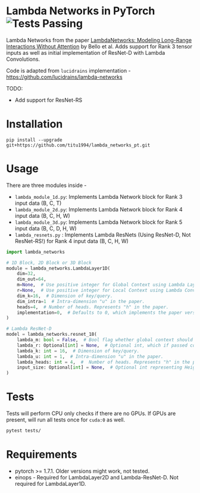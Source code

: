 # Lambda Networks in PyTorch  ![Tests Passing](https://github.com/titu1994/lambda_networks_pt/actions/workflows/python-package.yml/badge.svg)

Lambda Networks from the paper [LambdaNetworks: Modeling Long-Range Interactions Without Attention](https://arxiv.org/abs/2102.08602) by Bello et al.
Adds support for Rank 3 tensor inputs as well as initial implementation of ResNet-D with Lambda Convolutions.

Code is adapted from `lucidrains` implementation - https://github.com/lucidrains/lambda-networks

TODO:
  - Add support for ResNet-RS

# Installation

```
pip install --upgrade git+https://github.com/titu1994/lambda_networks_pt.git
```

# Usage

There are three modules inside -

- `lambda_module_1d.py`: Implements Lambda Network block for Rank 3 input data (B, C, T)
- `lambda_module_2d.py`: Implements Lambda Network block for Rank 4 input data (B, C, H, W)
- `lambda_module_3d.py`: Implements Lambda Network block for Rank 5 input data (B, C, D, H, W)
- `lambda_resnets.py`  : Implements Lambda ResNets (Using ResNet-D, Not ResNet-RS!) for Rank 4 input data (B, C, H, W)


```python
import lambda_networks

# 1D Block, 2D Block or 3D Block
module = lambda_networks.LambdaLayer1D(
    dim=32, 
    dim_out=64,
    m=None,  # Use positive integer for Global Context using Lambda Layer. Represents "m" in the paper.
    r=None,  # Use positive integer for Local Context using Lambda Convolution. Represents "r" in the paper.
    dim_k=16,  # Dimension of key/query.
    dim_intra=1  # Intra-dimension "u" in the paper.
    heads=4,  # Number of heads. Represents "h" in the paper.
    implementation=0,  # Defaults to 0, which implements the paper version of n-D Lambda using (n+1)-D Convolution.
)

# Lambda ResNet-D
model = lambda_networks.resnet_18(
    lambda_m: bool = False,  # Bool flag whether global context should be used or not. If set to True, pass in `input_size` as well to compute global context size per block.
    lambda_r: Optional[int] = None,  # Optional int, which if passed computes Local Context using Lambda Convolution. 
    lambda_k: int = 16,  # Dimension of key/query.
    lambda_u: int = 1,  # Intra-dimension "u" in the paper.
    lambda_heads: int = 4,  #  Number of heads. Represents "h" in the paper.
    input_size: Optional[int] = None,  # Optional int representing Height and Width of the image. Must be passed if `lambda_m` is set to True.
)

```

# Tests

Tests will perform CPU only checks if there are no GPUs. If GPUs are present, will run all tests once for `cuda:0` as well.

```bash
pytest tests/
```

# Requirements

- pytorch >= 1.7.1. Older versions might work, not tested.
- einops - Required for LambdaLayer2D and Lambda-ResNet-D. Not required for LambdaLayer1D.

